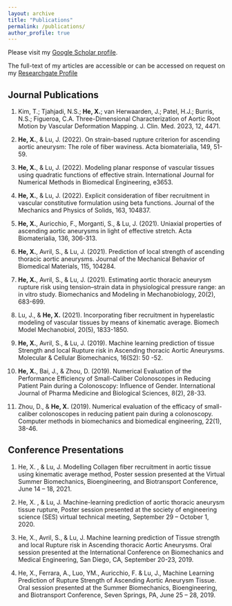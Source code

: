 ```yaml
---
layout: archive
title: "Publications"
permalink: /publications/
author_profile: true
---
```

Please visit my [Google Scholar profile](https://scholar.google.co.id/citations?user=22ZgaYYAAAAJ&hl=en).

The full-text of my articles are accessible or can be accessed on request on my [Researchgate Profile](https://www.researchgate.net/profile/Xuehuan-He-2)

## Journal Publications
1. Kim, T.; Tjahjadi, N.S.; **He, X.**; van Herwaarden, J.; Patel, H.J.; Burris, N.S.; Figueroa, C.A. Three-Dimensional Characterization of Aortic Root Motion by Vascular Deformation Mapping. J. Clin. Med. 2023, 12, 4471.

2. **He, X.**, & Lu, J. (2022). On strain-based rupture criterion for ascending aortic aneurysm: The role of fiber waviness. Acta biomaterialia, 149, 51-59.

3. **He, X.**, & Lu, J. (2022). Modeling planar response of vascular tissues using quadratic functions of effective strain. International Journal for Numerical Methods in Biomedical Engineering, e3653.

4. **He, X.**, & Lu, J. (2022).  Explicit consideration of fiber recruitment in vascular constitutive formulation using beta functions. Journal of the Mechanics and Physics of Solids, 163, 104837. 

5. **He, X.**, Auricchio, F., Morganti, S., & Lu, J. (2021). Uniaxial properties of ascending aortic aneurysms in light of effective stretch. Acta Biomaterialia, 136, 306-313. 

6. **He, X.**, Avril, S., & Lu, J. (2021). Prediction of local strength of ascending thoracic aortic aneurysms. Journal of the Mechanical Behavior of Biomedical Materials, 115, 104284. 

7. **He, X.**, Avril, S., & Lu, J. (2021). Estimating aortic thoracic aneurysm rupture risk using tension–strain data in physiological pressure range: an in vitro study. Biomechanics and Modeling in Mechanobiology, 20(2), 683-699. 

8. Lu, J., & **He, X.** (2021). Incorporating fiber recruitment in hyperelastic modeling of vascular tissues by means of kinematic average. Biomech Model Mechanobiol, 20(5), 1833-1850. 

9. **He, X.**, Avril, S., & Lu, J. (2019). Machine learning prediction of tissue Strength and local Rupture risk in Ascending thoracic Aortic Aneurysms. Molecular & Cellular Biomechanics, 16(S2): 50 -52. 

10. **He, X.**, Bai, J., & Zhou, D. (2019). Numerical Evaluation of the Performance Efficiency of Small-Caliber Colonoscopes in Reducing Patient Pain during a Colonoscopy: Influence of Gender. International Journal of Pharma Medicine and Biological Sciences, 8(2), 28-33.

11. Zhou, D., & **He, X.** (2019). Numerical evaluation of the efficacy of small-caliber colonoscopes in reducing patient pain during a colonoscopy. Computer methods in biomechanics and biomedical engineering, 22(1), 38-46.
  
## Conference Presentations

1. He, X. , & Lu, J. Modelling Collagen fiber recruitment in aortic tissue using kinematic average method, Poster session presented at the Virtual Summer Biomechanics, Bioengineering, and Biotransport Conference, June 14 – 18, 2021.

2. He, X. , & Lu, J. Machine-learning prediction of aortic thoracic aneurysm tissue rupture, Poster session presented at the society of engineering science (SES) virtual technical meeting, September 29 – October 1, 2020.

3. He, X., Avril, S., & Lu, J. Machine learning prediction of Tissue strength and local Rupture risk in Ascending thoracic Aortic Aneurysms. Oral session presented at the International Conference on Biomechanics and Medical Engineering, San Diego, CA, September 20-23, 2019.

4. He, X., Ferrara, A., Luo, YM., Auricchio, F. & Lu, J., Machine Learning Prediction of Rupture Strength of Ascending Aortic Aneurysm Tissue. Oral session presented at the Summer Biomechanics, Bioengineering, and Biotransport Conference, Seven Springs, PA, June 25 – 28, 2019.
